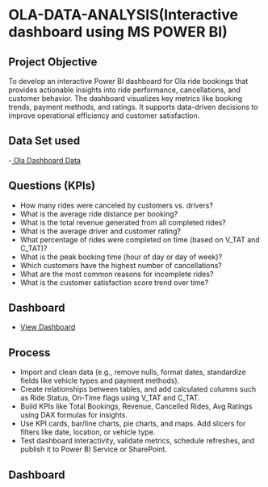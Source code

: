 # OLA-DATA-ANALYSIS(Interactive dashboard using MS POWER BI)
## Project Objective
To develop an interactive Power BI dashboard for Ola ride bookings that provides actionable insights into ride performance, cancellations, and customer behavior. The dashboard visualizes key metrics like booking trends, payment methods, and ratings. It supports data-driven decisions to improve operational efficiency and customer satisfaction.
## Data Set used
-<a href="https://gofile.io/d/GmNlYo"> Ola Dashboard Data <a/>
## Questions (KPIs)
*  How many rides were canceled by customers vs. drivers?
*  What is the average ride distance per booking?
*  What is the total revenue generated from all completed rides?
*  What is the average driver and customer rating?
*  What percentage of rides were completed on time (based on V_TAT and C_TAT)?
*  What is the peak booking time (hour of day or day of week)?
*  Which customers have the highest number of cancellations?
*  What are the most common reasons for incomplete rides?
*  What is the customer satisfaction score trend over time?
## Dashboard 
*  <a href="https://gofile.io/d/DaGGa0"> View Dashboard <a/>
## Process
*  Import and clean data (e.g., remove nulls, format dates, standardize fields like vehicle types and payment methods).
*  Create relationships between tables, and add calculated columns such as Ride Status, On-Time flags using V_TAT and C_TAT.
*  Build KPIs like Total Bookings, Revenue, Cancelled Rides, Avg Ratings using DAX formulas for insights.
*  Use KPI cards, bar/line charts, pie charts, and maps. Add slicers for filters like date, location, or vehicle type.
*  Test dashboard interactivity, validate metrics, schedule refreshes, and publish it to Power BI Service or SharePoint.
## Dashboard




